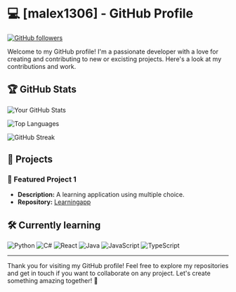 # 💻 [malex1306] - GitHub Profile

[![GitHub followers](https://img.shields.io/github/followers/malex1306?style=social)](https://github.com/Spazapy)

Welcome to my GitHub profile! I'm a passionate developer with a love for creating and contributing to new or excisting projects. Here's a look at my contributions and work.

## 🏆 GitHub Stats

![Your GitHub Stats](https://github-readme-stats.vercel.app/api?username=malex1306&show_icons=true&theme=radical)

![Top Languages](https://github-readme-stats.vercel.app/api/top-langs/?username=malex1306&layout=compact&theme=radical)

![GitHub Streak](https://github-readme-streak-stats.herokuapp.com/?user=malex1306&theme=radical)

## 🚀 Projects

### 🔭 Featured Project 1
- **Description:** A learning application using multiple choice.
- **Repository:** [Learningapp](https://github.com/malex1306/DOVK)
  
## 🛠️ Currently learning 
![Python](https://img.shields.io/badge/Python-3776AB?style=for-the-badge&logo=python&logoColor=white)
![C#](https://img.shields.io/badge/C%23-239120?style=for-the-badge&logo=csharp&logoColor=white)
![React](https://img.shields.io/badge/React-20232A?style=for-the-badge&logo=react&logoColor=61DAFB)
![Java](https://img.shields.io/badge/Java-007396?style=for-the-badge&logo=java&logoColor=white)
![JavaScript](https://img.shields.io/badge/JavaScript-F7DF1E?style=for-the-badge&logo=javascript&logoColor=black)
![TypeScript](https://img.shields.io/badge/TypeScript-007ACC?style=for-the-badge&logo=typescript&logoColor=white)

---

Thank you for visiting my GitHub profile! Feel free to explore my repositories and get in touch if you want to collaborate on any project. Let's create something amazing together! 🚀
